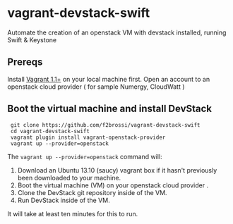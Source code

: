 vagrant-devstack-swift
======================

Automate the creation of an openstack VM with devstack installed, running Swift &amp; Keystone


## Prereqs

Install [Vagrant 1.1+](http://vagrantup.com) on your local machine first.
Open an account to an openstack cloud provider ( for sample Numergy,  CloudWatt )


 ## Boot the virtual machine and install DevStack

     git clone https://github.com/f2brossi/vagrant-devstack-swift
     cd vagrant-devstack-swift
     vagrant plugin install vagrant-openstack-provider
     vagrant up --provider=openstack

 The `vagrant up --provider=openstack` command will:

  1. Download an Ubuntu 13.10 (saucy) vagrant box if it hasn't previously been downloaded to your machine.
  2. Boot the virtual machine (VM) on your openstack cloud provider .
  3. Clone the DevStack git repository inside of the VM.
  4. Run DevStack inside of the VM.

 It will take at least ten minutes for this to run.


